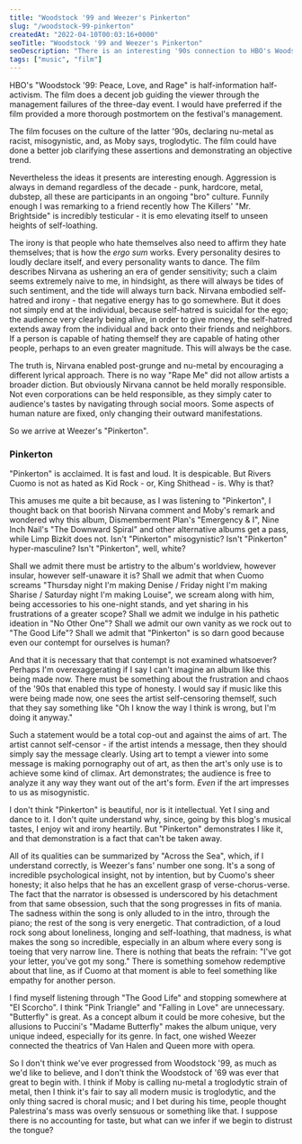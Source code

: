 ```yaml
---
title: "Woodstock '99 and Weezer's Pinkerton"
slug: "/woodstock-99-pinkerton"
createdAt: "2022-04-10T00:03:16+0000"
seoTitle: "Woodstock '99 and Weezer's Pinkerton"
seoDescription: "There is an interesting '90s connection to HBO's Woodstock '99 and Weezer's Pinkerton."
tags: ["music", "film"]
---
```


HBO's "Woodstock '99: Peace, Love, and Rage" is half-information half-activism. The film does a decent job guiding the viewer through the management failures of the three-day event. I would have preferred if the film provided a more thorough postmortem on the festival's management.

The film focuses on the culture of the latter '90s, declaring nu-metal as racist, misogynistic, and, as Moby says, troglodytic. The film could have done a better job clarifying these assertions and demonstrating an objective trend.

Nevertheless the ideas it presents are interesting enough. Aggression is always in demand regardless of the decade - punk, hardcore, metal, dubstep, all these are participants in an ongoing "bro" culture. Funnily enough I was remarking to a friend recently how The Killers' "Mr. Brightside" is incredibly testicular - it is emo elevating itself to unseen heights of self-loathing.

The irony is that people who hate themselves also need to affirm they hate themselves; that is how the _ergo sum_ works. Every personality desires to loudly declare itself, and every personality wants to dance. The film describes Nirvana as ushering an era of gender sensitivity; such a claim seems extremely naive to me, in hindsight, as there will always be tides of such sentiment, and the tide will always turn back. Nirvana embodied self-hatred and irony - that negative energy has to go somewhere. But it does not simply end at the individual, because self-hatred is suicidal for the ego; the audience very clearly being alive, in order to give money, the self-hatred extends away from the individual and back onto their friends and neighbors. If a person is capable of hating themself they are capable of hating other people, perhaps to an even greater magnitude. This will always be the case.

The truth is, Nirvana enabled post-grunge and nu-metal by encouraging a different lyrical approach. There is no way "Rape Me" did not allow artists a broader diction. But obviously Nirvana cannot be held morally responsible. Not even corporations can be held responsible, as they simply cater to audience's tastes by navigating through social moors. Some aspects of human nature are fixed, only changing their outward manifestations.

So we arrive at Weezer's "Pinkerton".

### Pinkerton

"Pinkerton" is acclaimed. It is fast and loud. It is despicable. But Rivers Cuomo is not as hated as Kid Rock - or, King Shithead - is. Why is that?

This amuses me quite a bit because, as I was listening to "Pinkerton", I thought back on that boorish Nirvana comment and Moby's remark and wondered why this album, Dismemberment Plan's "Emergency & I", Nine Inch Nail's "The Downward Spiral" and other alternative albums get a pass, while Limp Bizkit does not. Isn't "Pinkerton" misogynistic? Isn't "Pinkerton" hyper-masculine? Isn't "Pinkerton", well, white?

Shall we admit there must be artistry to the album's worldview, however insular, however self-unaware it is? Shall we admit that when Cuomo screams "Thursday night I'm making Denise / Friday night I'm making Sharise / Saturday night I'm making Louise", we scream along with him, being accessories to his one-night stands, and yet sharing in his frustrations of a greater scope? Shall we admit we indulge in his pathetic ideation in "No Other One"? Shall we admit our own vanity as we rock out to "The Good Life"? Shall we admit that "Pinkerton" is so darn good because even our contempt for ourselves is human?

And that it is necessary that that contempt is not examined whatsoever? Perhaps I'm overexaggerating if I say I can't imagine an album like this being made now. There must be something about the frustration and chaos of the '90s that enabled this type of honesty. I would say if music like this were being made now, one sees the artist self-censoring themself, such that they say something like "Oh I know the way I think is wrong, but I'm doing it anyway."

Such a statement would be a total cop-out and against the aims of art. The artist cannot self-censor - if the artist intends a message, then they should simply say the message clearly. Using art to tempt a viewer into some message is making pornography out of art, as then the art's only use is to achieve some kind of climax. Art demonstrates; the audience is free to analyze it any way they want out of the art's form. _Even_ if the art impresses to us as misogynistic.

I don't think "Pinkerton" is beautiful, nor is it intellectual. Yet I sing and dance to it. I don't quite understand why, since, going by this blog's musical tastes, I enjoy wit and irony heartily. But "Pinkerton" demonstrates I like it, and that demonstration is a fact that can't be taken away.

All of its qualities can be summarized by "Across the Sea", which, if I understand correctly, is Weezer's fans' number one song. It's a song of incredible psychological insight, not by intention, but by Cuomo's sheer honesty; it also helps that he has an excellent grasp of verse-chorus-verse. The fact that the narrator is obsessed is underscored by his detachment from that same obsession, such that the song progresses in fits of mania. The sadness within the song is only alluded to in the intro, through the piano; the rest of the song is very energetic. That contradiction, of a loud rock song about loneliness, longing and self-loathing, that madness, is what makes the song so incredible, especially in an album where every song is toeing that very narrow line. There is nothing that beats the refrain: "I've got your letter, you've got my song." There is something somehow redemptive about that line, as if Cuomo at that moment is able to feel something like empathy for another person.

I find myself listening through "The Good Life" and stopping somewhere at "El Scorcho". I think "Pink Triangle" and "Falling in Love" are unnecessary. "Butterfly" is great. As a concept album it could be more cohesive, but the allusions to Puccini's "Madame Butterfly" makes the album unique, very unique indeed, especially for its genre. In fact, one wished Weezer connected the theatrics of Van Halen and Queen more with opera.

So I don't think we've ever progressed from Woodstock '99, as much as we'd like to believe, and I don't think the Woodstock of '69 was ever that great to begin with. I think if Moby is calling nu-metal a troglodytic strain of metal, then I think it's fair to say all modern music is troglodytic, and the only thing sacred is choral music; and I bet during his time, people thought Palestrina's mass was overly sensuous or something like that. I suppose there is no accounting for taste, but what can we infer if we begin to distrust the tongue?